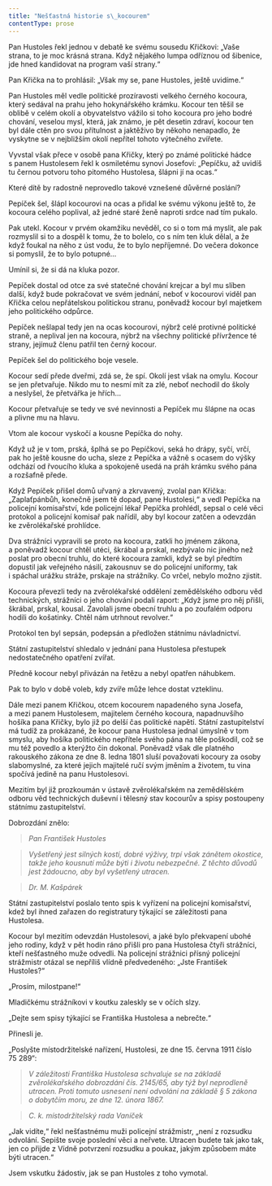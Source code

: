 ```yaml
---
title: "Nešťastná historie s\_kocourem"
contentType: prose
---
```


Pan Hustoles řekl jednou v debatě ke svému sousedu Křičkovi: „Vaše strana, to je moc krásná strana. Když nějakého lumpa odříznou od šibenice, jde hned kandidovat na program vaší strany.“

Pan Křička na to prohlásil: „Však my se, pane Hustoles, ještě uvidíme.“

Pan Hustoles měl vedle politické prozíravosti velkého černého kocoura, který sedával na prahu jeho hokynářského krámku. Kocour ten těšil se oblibě v celém okolí a obyvatelstvo vážilo si toho kocoura pro jeho bodré chování, veselou mysl, která, jak známo, je pět desetin zdraví, kocour ten byl dále ctěn pro svou přítulnost a jaktěživo by někoho nenapadlo, že vyskytne se v nejbližším okolí nepřítel tohoto výtečného zvířete.

Vyvstal však přece v osobě pana Křičky, který po známé politické hádce s panem Hustolesem řekl k osmiletému synovi Josefovi: „Pepíčku, až uvidíš tu černou potvoru toho pitomého Hustolesa, šlápni jí na ocas.“

Které dítě by radostně neprovedlo takové vznešené důvěrné poslání?

Pepíček šel, šlápl kocourovi na ocas a přidal ke svému výkonu ještě to, že kocoura celého poplival, až jedné staré ženě naproti srdce nad tím pukalo.

Pak utekl. Kocour v prvém okamžiku nevěděl, co si o tom má myslit, ale pak rozmyslil si to a dospěl k tomu, že to bolelo, co s ním ten kluk dělal, a že když foukal na něho z úst vodu, že to bylo nepříjemné. Do večera dokonce si pomyslil, že to bylo potupné…

Umínil si, že si dá na kluka pozor.

Pepíček dostal od otce za své statečné chování krejcar a byl mu slíben další, když bude pokračovat ve svém jednání, neboť v kocourovi viděl pan Křička celou nepřátelskou politickou stranu, poněvadž kocour byl majetkem jeho politického odpůrce.

Pepíček nešlapal tedy jen na ocas kocourovi, nýbrž celé protivné politické straně, a neplival jen na kocoura, nýbrž na všechny politické přívržence té strany, jejímuž členu patřil ten černý kocour.

Pepíček šel do politického boje vesele.

Kocour sedí přede dveřmi, zdá se, že spí. Okolí jest však na omylu. Kocour se jen přetvařuje. Nikdo mu to nesmí mít za zlé, neboť nechodil do školy a neslyšel, že přetvářka je hřích…

Kocour přetvařuje se tedy ve své nevinnosti a Pepíček mu šlápne na ocas a plivne mu na hlavu.

Vtom ale kocour vyskočí a kousne Pepíčka do nohy.

Když už je v tom, prská, šplhá se po Pepíčkovi, seká ho drápy, syčí, vrčí, pak ho ještě kousne do ucha, sleze z Pepíčka a vážně s ocasem do výšky odchází od řvoucího kluka a spokojeně usedá na práh krámku svého pána a rozšafně přede.

Když Pepíček přišel domů uřvaný a zkrvavený, zvolal pan Křička: „Zaplaťpánbůh, konečně jsem tě dopad, pane Hustolesi,“ a vedl Pepíčka na policejní komisařství, kde policejní lékař Pepíčka prohlédl, sepsal o celé věci protokol a policejní komisař pak nařídil, aby byl kocour zatčen a odevzdán ke zvěrolékařské prohlídce.

Dva strážníci vypravili se proto na kocoura, zatkli ho jménem zákona, a poněvadž kocour chtěl utéci, škrábal a prskal, nezbývalo nic jiného než poslat pro obecní truhlu, do které kocoura zamkli, když se byl předtím dopustil jak veřejného násilí, zakousnuv se do policejní uniformy, tak i spáchal urážku stráže, prskaje na strážníky. Co vrčel, nebylo možno zjistit.

Kocoura převezli tedy na zvěrolékařské oddělení zemědělského odboru věd technických, strážníci o jeho chování podali raport: „Když jsme pro něj přišli, škrábal, prskal, kousal. Zavolali jsme obecní truhlu a po zoufalém odporu hodili do košatinky. Chtěl nám utrhnout revolver.“

Protokol ten byl sepsán, podepsán a předložen státnímu návladnictví.

Státní zastupitelství shledalo v jednání pana Hustolesa přestupek nedostatečného opatření zvířat.

Předně kocour nebyl přivázán na řetězu a nebyl opatřen náhubkem.

Pak to bylo v době voleb, kdy zvíře může lehce dostat vzteklinu.

Dále mezi panem Křičkou, otcem kocourem napadeného syna Josefa, a mezi panem Hustolesem, majitelem černého kocoura, napadnuvšího hošíka pana Křičky, bylo již po delší čas politické napětí. Státní zastupitelství má tudíž za prokázané, že kocour pana Hustolesa jednal úmyslně v tom smyslu, aby hošíka politického nepřítele svého pána na těle poškodil, což se mu též povedlo a kterýžto čin dokonal. Poněvadž však dle platného rakouského zákona ze dne 8. ledna 1801 sluší považovati kocoury za osoby slabomyslné, za které jejich majitelé ručí svým jměním a životem, tu vina spočívá jedině na panu Hustolesovi.

Mezitím byl již prozkoumán v ústavě zvěrolékařském na zemědělském odboru věd technických duševní i tělesný stav kocourův a spisy postoupeny státnímu zastupitelství.

Dobrozdání znělo:

> _Pan František Hustoles_

> _Vyšetřený jest silných kostí, dobré výživy, trpí však zánětem okostice, takže jeho kousnutí může býti i životu nebezpečné. Z těchto důvodů jest žádoucno, aby byl vyšetřený utracen._

> _Dr. M. Kašpárek_

Státní zastupitelství poslalo tento spis k vyřízení na policejní komisařství, kdež byl ihned zařazen do registratury týkající se záležitosti pana Hustolesa.

Kocour byl mezitím odevzdán Hustolesovi, a jaké bylo překvapení ubohé jeho rodiny, když v pět hodin ráno přišli pro pana Hustolesa čtyři strážníci, kteří nešťastného muže odvedli. Na policejní strážnici přísný policejní strážmistr otázal se nepříliš vlídně předvedeného: „Jste František Hustoles?“

„Prosím, milostpane!“

Mladičkému strážníkovi v koutku zaleskly se v očích slzy.

„Dejte sem spisy týkající se Františka Hustolesa a nebrečte.“

Přinesli je.

„Poslyšte místodržitelské nařízení, Hustolesi, ze dne 15. června 1911 číslo 75 289“:

> _V záležitosti Františka Hustolesa schvaluje se na základě zvěrolékařského dobrozdání čís. 2145/65, aby týž byl neprodleně utracen. Proti tomuto usnesení není odvolání na základě § 5 zákona o dobytčím moru, ze dne 12. února 1867._

> _C. k. místodržitelský rada Vaníček_

„Jak vidíte,“ řekl nešťastnému muži policejní strážmistr, „není z rozsudku odvolání. Sepište svoje poslední věci a neřvete. Utracen budete tak jako tak, jen co přijde z Vídně potvrzení rozsudku a poukaz, jakým způsobem máte býti utracen.“

Jsem vskutku žádostiv, jak se pan Hustoles z toho vymotal.
